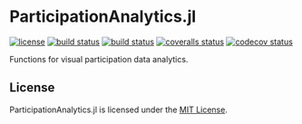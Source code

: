 # ParticipationAnalytics.jl

[![license](https://img.shields.io/badge/license-MIT-blue.svg)](https://github.com/laschuet/ParticipationAnalytics.jl/blob/master/LICENSE.txt)
[![build status](https://travis-ci.com/laschuet/ParticipationAnalytics.jl.svg?branch=master)](https://travis-ci.com/laschuet/ParticipationAnalytics.jl)
[![build status](https://ci.appveyor.com/api/projects/status/64dtv4e97lpv59wr/branch/master?svg=true)](https://ci.appveyor.com/project/laschuet/participationanalytics-jl/branch/master)
[![coveralls status](https://coveralls.io/repos/github/laschuet/ParticipationAnalytics.jl/badge.svg?branch=master)](https://coveralls.io/github/laschuet/ParticipationAnalytics.jl?branch=master)
[![codecov status](https://codecov.io/gh/laschuet/ParticipationAnalytics.jl/branch/master/graph/badge.svg)](https://codecov.io/gh/laschuet/ParticipationAnalytics.jl)

Functions for visual participation data analytics.

## License

ParticipationAnalytics.jl is licensed under the [MIT License](./LICENSE.txt).
